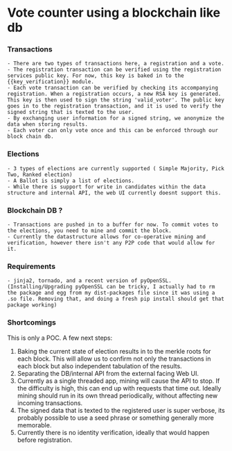 # Vote counter using a blockchain like db

### Transactions
	- There are two types of transactions here, a registration and a vote.
	- The registration transaction can be verified using the registration services public key. For now, this key is baked in to the {{key_verification}} module. 
	- Each vote transaction can be verified by checking its accompanying registration. When a registration occurs, a new RSA key is generated. This key is then used to sign the string 'valid_voter'. The public key goes in to the registration transaction, and it is used to verify the signed string that is texted to the user. 
	- By exchanging user information for a signed string, we anonymize the data when storing results. 
    - Each voter can only vote once and this can be enforced through our block chain db. 

### Elections
    - 3 types of elections are currently supported ( Simple Majority, Pick Two, Ranked election)
    - A Ballot is simply a list of elections. 
    - While there is support for write in candidates within the data structure and internal API, the web UI currently doesnt support this.

### Blockchain DB ? 
    - Transactions are pushed in to a buffer for now. To commit votes to the elections, you need to mine and commit the block.
    - Currently the datastructure allows for co-operative mining and verification, however there isn't any P2P code that would allow for it. 

### Requirements 
    - jinja2, tornado, and a recent version of pyOpenSSL. (Installing/Upgrading pyOpenSSL can be tricky, I actually had to rm the package and egg from my dist-packages file since it was using a .so file. Removing that, and doing a fresh pip install should get that package working)

### Shortcomings 
This is only a POC. A few next steps: 
1. Baking the current state of election results in to the merkle roots for each block. This will allow us to confirm not only the transactions in each block but also independent tabulation of the results.
2. Separating the DB/internal API from the external facing Web UI. 
3. Currently as a single threaded app, mining will cause the API to stop. If the difficulty is high, this can end up with requests that time out. Ideally mining should run in its own thread periodically, without affecting new incoming transactions. 
4. The signed data that is texted to the registered user is super verbose, its probably possible to use a seed phrase or something generally more memorable.
5. Currently there is no identity verification, ideally that would happen before registration.
    
